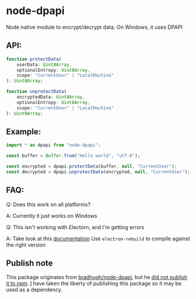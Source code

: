 # node-dpapi
Node native module to encrypt/decrypt data. On Windows, it uses DPAPI

## API:
```typescript
function protectData(
    userData: Uint8Array,
    optionalEntropy: Uint8Array,
    scope: "CurrentUser" | "LocalMachine"
): Uint8Array;

function unprotectData(
    encryptedData: Uint8Array,
    optionalEntropy: Uint8Array,
    scope: "CurrentUser" | "LocalMachine"
): Uint8Array;
```

## Example:
```javascript
import * as dpapi from "node-dpapi";

const buffer = Buffer.from("Hello world", "utf-8");

const encrypted = dpapi.protectData(buffer, null, "CurrentUser");
const decrypted = dpapi.unprotectData(encrypted, null, "CurrentUser");
```

## FAQ:
Q: Does this work on all platforms?

A: Currently it just works on Windows

Q: This isn't working with Electorn, and I'm getting errors

A: Take look at this [documentation](https://www.electronjs.org/docs/tutorial/using-native-node-modules) Use `electron-rebuild` to compile against the right version

## Publish note
This package originates from [bradhugh/node-dpapi](https://github.com/bradhugh/node-dpapi), but he [did not publish it to npm](https://github.com/bradhugh/node-dpapi/issues/1).  [I](https://github.com/daguej) have taken the liberty of publishing this package so it may be used as a dependency.
